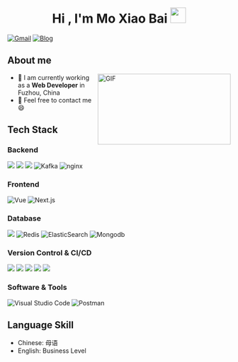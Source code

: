 <h1 align="center">Hi , I'm Mo Xiao Bai <img src="https://media.giphy.com/media/hvRJCLFzcasrR4ia7z/giphy.gif" width="35"></h1>

[![Gmail](https://img.shields.io/badge/-GMAIL-D14836?style=flat-square&logo=gmail&logoColor=white)](mailto:xiaogang622124@gmail.com)  [![Blog](https://img.shields.io/badge/Blog-0078D4?style=flat-square&logo=github&logoColor=white)](http://momobaba.top)

<!--END_SECTION:waka-->

## About me
<img align="right" alt="GIF" src="assets/code.gif" width="300" height="160" title="passion"/>

- 🔭  I am currently working as a **Web Developer** in Fuzhou, China
- 📧 Feel free to contact me 😄

## Tech Stack
### Backend
<img src="https://img.shields.io/badge/php-ED8B00?style=flat&logo=openjdk&logoColor=white"> <img src="https://img.shields.io/badge/golang-6DB33F?style=flat&logo=springboot&logoColor=white"> <img src="https://img.shields.io/badge/python-red?style=flat&logo=Mybatis&logoColor=red"> <img alt="Kafka" src="https://img.shields.io/badge/laravel-000?style=flat&logo=Apache%20Kafka&logoColor=white"> <img alt="nginx" src="https://img.shields.io/badge/Nginx-00C300?style=flat&logo=nginx&logoColor=white">

### Frontend
<img alt="Vue" src="https://img.shields.io/badge/Vue-35495E?style=flat&logo=vue.js&logoColor=4FC08D">  <img alt="Next.js" src="https://img.shields.io/badge/Next.js-000000?style=flat&logo=nextdotjs&logoColor=#000000"> 

### Database
<img src="https://img.shields.io/badge/Mysql-%234479A1.svg?&style=plastic&logo=mysql&logoColor=white"/> <img alt="Redis" src="https://img.shields.io/badge/Redis-%23DD0031.svg?&style=flat&logo=redis&logoColor=white"> <img alt="ElasticSearch" src="https://img.shields.io/badge/-ElasticSearch-005571?style=flat&logo=elasticsearch"> <img alt="Mongodb" src="https://img.shields.io/badge/-Mongodb-005571?style=flat&logo=Mongodb">


### Version Control & CI/CD
<img src="http://img.shields.io/badge/-Git-F1502F?style=flat&logo=git&logoColor=FFFFFF"> <img src="http://img.shields.io/badge/-Github-000000?style=flat&logo=github&logoColor=FFFFFF"> <img src="https://img.shields.io/badge/GitLab-330F63?style=flat&logo=gitlab&logoColor=white"> <img src="https://img.shields.io/badge/Jenkins-D24939?style=flat&logo=Jenkins&logoColor=white"> <img src="https://img.shields.io/badge/Docker-%230db7ed.svg?style=flat&logo=Docker&logoColor=white"> 


### Software & Tools
<img alt="Visual Studio Code" src="https://img.shields.io/badge/Visual%20Studio%20Code-0078d7.svg?style=plastic&logo=visual-studio-code&logoColor=white"> <img alt="Postman" src="https://img.shields.io/badge/Postman-FC8019?logo=Postman&logoColor=white" />

## Language Skill
- Chinese: 母语
- English: Business Level
